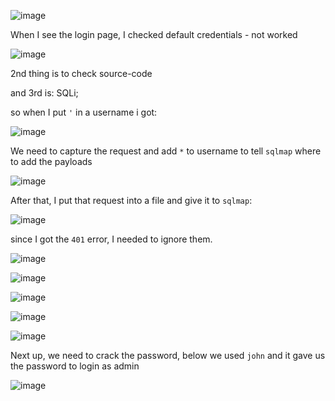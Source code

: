 ![image](https://github.com/user-attachments/assets/782311f0-3e63-4def-8d29-971eb90f77d4)

When I see the login page, I checked default credentials - not worked

![image](https://github.com/user-attachments/assets/e81a1fc0-c570-40da-a389-19556a9d552f)

2nd thing is to check source-code

and 3rd is: SQLi; 

so when I put `'` in a username i got:

![image](https://github.com/user-attachments/assets/15a69154-77a4-4b86-957f-9613b7c36608)

We need to capture the request and add `*` to username to tell `sqlmap` where to add the payloads

![image](https://github.com/user-attachments/assets/f2346a76-ad5d-4961-8816-05a7d1c54557)

After that, I put that request into a file and give it to `sqlmap`:

![image](https://github.com/user-attachments/assets/eeec4355-8a41-47a8-a7f1-f7daa2178f37)

since I got the `401` error, I needed to ignore them.

![image](https://github.com/user-attachments/assets/6fd84fa5-c298-4d35-b9cc-610b4608dd8f)


![image](https://github.com/user-attachments/assets/7035406a-3b1b-4a1e-a36c-94d50583adc0)

![image](https://github.com/user-attachments/assets/4d47fafa-c96b-4567-9aa8-7e4485e77048)

![image](https://github.com/user-attachments/assets/eb8f35d3-c7f1-4d27-b806-46c1279b2f91)

![image](https://github.com/user-attachments/assets/249d6702-170f-42ab-bf22-30815cb81be6)

Next up, we need to crack the password, below we used `john` and it gave us the password to login as admin

![image](https://github.com/user-attachments/assets/3d160df5-60a1-4e60-b381-38466e8789ba)







